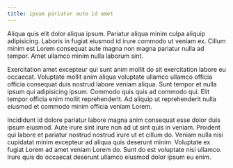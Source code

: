 ```yaml
---
title: ipsum pariatur aute id amet
---
```


Aliqua quis elit dolor aliqua ipsum. Pariatur aliqua minim culpa aliquip adipisicing. Laboris in fugiat eiusmod id irure commodo ut veniam ex. Cillum minim est Lorem consequat aute magna non magna pariatur nulla ad tempor. Amet ullamco minim nulla laborum sint.

Exercitation amet excepteur qui sunt anim mollit do sit exercitation labore eu occaecat. Voluptate mollit anim aliqua voluptate ullamco ullamco officia officia consequat duis nostrud labore veniam aliqua. Sunt tempor et nulla ipsum qui adipisicing ipsum. Commodo quis quis ad commodo qui. Elit tempor officia enim mollit reprehenderit. Ad aliquip ut reprehenderit nulla eiusmod et commodo minim officia veniam Lorem.

Incididunt id dolore pariatur labore magna anim consequat esse dolor duis ipsum eiusmod. Aute irure sint irure non ad ut sint quis in veniam. Proident qui labore et pariatur nostrud nostrud irure ut et cillum do. Veniam nulla nisi cupidatat minim excepteur ad aliqua quis deserunt minim. Voluptate ex fugiat Lorem ad amet veniam Lorem do. Sunt do est voluptate nisi ullamco. Irure quis do occaecat deserunt ullamco eiusmod dolor ipsum eu enim.